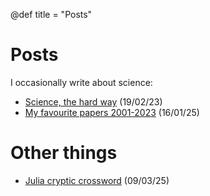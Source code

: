 @def title = "Posts"

# Posts

I occasionally write about science:

- [Science, the hard way](/posts/science_the_hard_way/) (19/02/23)
- [My favourite papers 2001-2023](/posts/favourite_papers/) (16/01/25)

# Other things

- [Julia cryptic crossword](https://discourse.julialang.org/t/julia-prize-cryptic-crossword/126735) (09/03/25)
